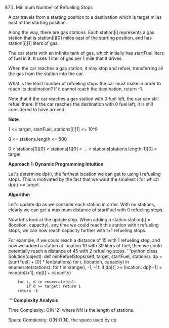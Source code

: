 871. Minimum Number of Refueling Stops

A car travels from a starting position to a destination which is target miles
east of the starting position.

Along the way, there are gas stations.  Each station[i] represents a gas station
that is station[i][0] miles east of the starting position, and has station[i][1]
liters of gas.

The car starts with an infinite tank of gas, which initially has startFuel
liters of fuel in it.  It uses 1 liter of gas per 1 mile that it drives.

When the car reaches a gas station, it may stop and refuel, transferring all the
gas from the station into the car.

What is the least number of refueling stops the car must make in order to reach
its destination?  If it cannot reach the destination, return -1.

Note that if the car reaches a gas station with 0 fuel left, the car can still
refuel there.  If the car reaches the destination with 0 fuel left, it is still
considered to have arrived.

**Note**:

1 <= target, startFuel, stations[i][1] <= 10^9 

0 <= stations.length <= 500 

0 < stations[0][0] < stations[1][0] < ... < stations[stations.length-1][0] < target

**Approach 1: Dynamic Programming Intuition**

Let's determine dp(i), the farthest location we can get to using i refueling
stops. This is motivated by the fact that we want the smallest i for which dp(i) >= target.

**Algorithm**

Let's update dp as we consider each station in order. With no stations, clearly
we can get a maximum distance of startFuel with 0 refueling stops.

Now let's look at the update step. When adding a station station[i] = (location,
capacity), any time we could reach this station with t refueling stops, we can
now reach capacity further with t+1 refueling stops.

For example, if we could reach a distance of 15 with 1 refueling stop, and now
we added a station at location 10 with 30 liters of fuel, then we could
potentially reach a distance of 45 with 2 refueling stops.
'''python
class Solution(object):
    def minRefuelStops(self, target, startFuel, stations):
        dp = [startFuel] + [0] * len(stations)
        for i, (location, capacity) in enumerate(stations):
            for t in xrange(i, -1, -1):
                if dp[t] >= location:
                    dp[t+1] = max(dp[t+1], dp[t] + capacity)

        for i, d in enumerate(dp):
            if d >= target: return i
        return -1
'''
**Complexity Analysis**

Time Complexity: O(N^2) where NN is the length of stations.

Space Complexity: O(N)O(N), the space used by dp.

